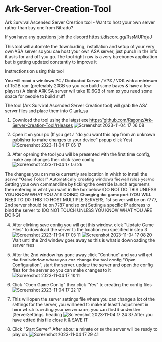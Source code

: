 # Ark-Server-Creation-Tool

Ark Survival Ascended Server Creation tool - Want to host your own server rather than buy one from Nitrado?

If you have any questions join the discord https://discord.gg/RspMUPqjaJ 

This tool will automate the downloading, installation and setup of your very own ASA server so you can host your own ASA server, just punch in the info it asks for and off you go.
The tool right now is a very barebones application but is getting updated constantly to improve it

Instructions on using this tool

You will need a windows PC / Dedicated Server / VPS / VDS with a minimum of 15GB ram (preferably 20GB so you can build some bases & have a few players)
A blank ARK SA server will take 10.6GB of ram so you need some space for people to build stuff

The tool (Ark Survival Ascended Server Creation tool) will grab the ASA server files and place them into C:\ark_sa

1. Download the tool using the latest exe https://github.com/Ragonz/Ark-Server-Creation-Tool/releases
![Screenshot 2023-11-04 17 06 08](https://github.com/Ragonz/Ark-Server-Creation-Tool/assets/20845629/a6275c23-41c2-42b1-aeeb-82d7fa923940)

2. Open it on your pc (If you get a "do you want this app from an unknown publisher to make changes to your device" popup click Yes)
![Screenshot 2023-11-04 17 06 17](https://github.com/Ragonz/Ark-Server-Creation-Tool/assets/20845629/2612981c-c234-420c-b471-a48a5b0dfa07)

3. After opening the tool you will be presented with the first time config, make any changes then click save config
![Screenshot 2023-11-04 17 06 26](https://github.com/Ragonz/Ark-Server-Creation-Tool/assets/20845629/4891708e-cc19-4b1a-959f-7fbf96db65a8)

The changes you can make currently are location in which to install the server "Game Folder"
Automatically creating windows firewall rules yes/no
Setting your own commandline by ticking the override launch arguments then entering in what you want in the box below (DO NOT DO THIS UNLESS YOU KNOW WHAT YOU ARE DOING)
Changing the game port (YOU WILL NEED TO DO THIS TO HOST MULTIPLE SERVERS, 1st server will be on 7777, 2nd server should be on 7787 and so on)
Setting a specific IP address to bind the server to (DO NOT TOUCH UNLESS YOU KNOW WHAT YOU ARE DOING)

4. After clicking save config you will get this window, click "Update Game Files" to download the server to the location you specified in step 3
![Screenshot 2023-11-04 17 08 11](https://github.com/Ragonz/Ark-Server-Creation-Tool/assets/20845629/03311544-9bd1-4e4f-9050-04a4307b7205)
![Screenshot 2023-11-04 17 08 20](https://github.com/Ragonz/Ark-Server-Creation-Tool/assets/20845629/42ce7d2f-35ba-4dfa-b1ed-14b1379f5be2)
Wait until the 2nd window goes away as this is what is downloading the server files

5.  After the 2nd window has gone away click "Continue" and you will get the final window where you can change the tool config "Open Configuration", start the server, update the server and open the config files for the server so you can make changes to it
![Screenshot 2023-11-04 17 18 11](https://github.com/Ragonz/Ark-Server-Creation-Tool/assets/20845629/213d5928-0e63-46fe-a284-751702c12be5)

6. Click "Open Game Config" then click "Yes" to creating the config files
![Screenshot 2023-11-04 17 22 17](https://github.com/Ragonz/Ark-Server-Creation-Tool/assets/20845629/764b2c41-240b-42d3-abaa-01dbebde376d)

7. This will open the server settings file where you can change a lot of the settings for the server, you will need to make at least 1 adjustment in here which is setting your servername, you can find it under the [ServerSettings] heading
![Screenshot 2023-11-04 17 24 37](https://github.com/Ragonz/Ark-Server-Creation-Tool/assets/20845629/379ca03b-9af7-422b-9b0f-bafe95bcfddb)
After you have edited this file close it & SAVE IT

8. Click "Start Server" After about a minute or so the server will be ready to play on.
![Screenshot 2023-11-04 17 29 41](https://github.com/Ragonz/Ark-Server-Creation-Tool/assets/20845629/cd67f201-6403-4cec-a28b-e18dbb035c0b)
